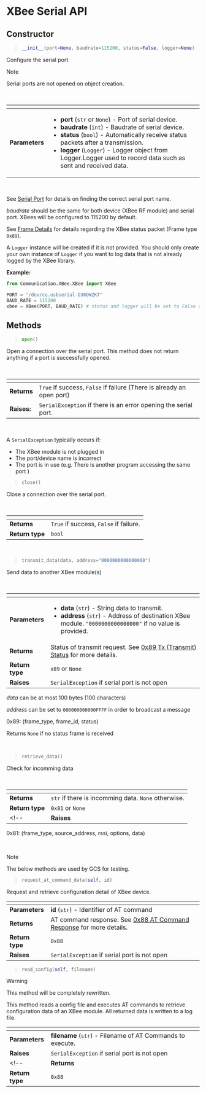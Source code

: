 # XBee Serial API
## Constructor


> ```py
> __init__(port=None, baudrate=115200, status=False, logger=None)
>```

Configure the serial port

> [!NOTE]
> Serial ports are not opened on object creation.

<br>

| <!-- --> | <!-- --> |
| - | - |
| **Parameters** | <ul><li>**port** (`str` or `None`) - Port of serial device.</li><li>**baudrate** (`int`) - Baudrate of serial device.</li><li>**status** (`bool`) - Automatically receive status packets after a transmission.</li><li>**logger** (`Logger`) - Logger object from Logger.Logger used to record data such as sent and received data.</li></ul> |

<br>

See [Serial Port][serial_port] for details on finding the correct serial port name.

*baudrate* should be the same for both device (XBee RF module) and serial port. XBees will be configured to 115200 by default.

See [Frame Details][transmit_status] for details regarding the XBee status packet (Frame type `0x89`).

A `Logger` instance will be created if it is not provided. You should only create your own instance of `Logger` if you want to log data that is not already logged by the XBee library.

**Example:**

```py
from Communication.XBee.XBee import XBee

PORT = "/dev/cu.usbserial-D30DWZKT"
BAUD_RATE = 115200
xbee = XBee(PORT, BAUD_RATE) # status and logger will be set to False and None respectively
```

## Methods

> ```py
> open()
>```
Open a connection over the serial port. This method does not return anything if a port is successfully opened.

<br>

| <!-- --> | <!-- --> |
| - | - |
| **Returns** | `True` if success, `False` if failure (There is already an open port) |
| **Raises:** | `SerialException` if there is an error opening the serial port. |

<br>

A `SerialException` typically occurs if:
* The XBee module is not plugged in
* The port/device name is incorrect
* The port is in use (e.g. There is another program accessing the same port )

> ```py
> close()
> ```

Close a connection over the serial port.

<br>

| <!-- --> | <!-- --> |
| - | - |
| **Returns** | `True` if success, `False` if failure. |
| **Return type** | `bool` | 

<br>

> ```py
> transmit_data(data, address="0000000000000000")
> ```

Send data to another XBee module(s)

<br>

| <!-- --> | <!-- --> |
| - | - |
| **Parameters** | <ul><li>**data** (`str`) -  String data to transmit.</li><li>**address** (`str`) - Address of destination XBee module. `"0000000000000000"` if no value is provided.</li></ul> |
| **Returns** | Status of transmit request. See [0x89 Tx (Transmit) Status][transmit_status] for more details. |
| **Return type** | `x89` or `None` |
| **Raises** | `SerialException` if serial port is not open | 

*data* can be at most 100 bytes (100 characters)

*address* can be set to `000000000000FFFF` in order to broadcast a message

0x89: (frame_type, frame_id, status)

Returns `None` if no status frame is received

<br>

> ```py
> retrieve_data()
> ```


Check for incomming data

<br>

| <!-- --> | <!-- --> |
| - | - |
| **Returns** | `str` if there is incomming data. `None` otherwise.
| **Return type** | `0x81` or `None`
<!-- | **Raises** | `SerialException` if serial port is not open |  -->

0x81: (frame_type, source_address, rssi, options, data)

<br>

> [!NOTE]
> The below methods are used by GCS for testing.


> ```py
> request_at_command_data(self, id)
> ```

Request and retrieve configuration detail of XBee device.

| <!-- --> | <!-- --> |
| - | - |
| **Parameters** | **id** (`str`) - Identifier of AT command |
| **Returns** | AT command response. See [0x88 AT Command Response][at_command_response] for more details. |
| **Return type** | `0x88`|
| **Raises** | `SerialException` if serial port is not open | 


<!-- Links -->
[serial_port]: ./serial_port.md
[frame_details]: ./frame_details.md
[transmit_status]: ./frame_details.md#xbee-transmit-statusapi-mode---frame-type-89
[at_command_response]: ./frame_details.md#0x88---at-command-response

> ```py
> read_config(self, filename)
> ```

> [!Warning]
> This method will be completely rewritten.

This method reads a config file and executes AT commands to retrieve configuration data of an XBee module. All returned data is written to a log file.

| <!-- --> | <!-- --> |
| - | - |
| **Parameters** | **filename** (`str`) - Filename of AT Commands to execute.
| **Raises** | `SerialException` if serial port is not open | 
<!-- | **Returns** | AT command response. See [0x88 AT Command Response][at_command_response] for more details. |
| **Return type** | `0x88`| -->